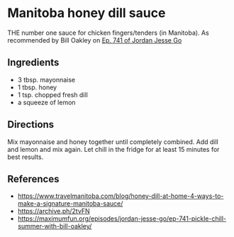 # Manitoba honey dill sauce

THE number one sauce for chicken fingers/tenders (in Manitoba). As recommended by Bill Oakley on [Ep. 741 of Jordan Jesse Go](https://maximumfun.org/episodes/jordan-jesse-go/ep-741-pickle-chill-summer-with-bill-oakley/)

## Ingredients

- 3 tbsp. mayonnaise
- 1 tbsp. honey
- 1 tsp. chopped fresh dill
- a squeeze of lemon

## Directions

Mix mayonnaise and honey together until completely combined. Add dill and lemon and mix again. Let chill in the fridge for at least 15 minutes for best results.

## References

- <https://www.travelmanitoba.com/blog/honey-dill-at-home-4-ways-to-make-a-signature-manitoba-sauce/>
- <https://archive.ph/2tvFN>
- <https://maximumfun.org/episodes/jordan-jesse-go/ep-741-pickle-chill-summer-with-bill-oakley/>
